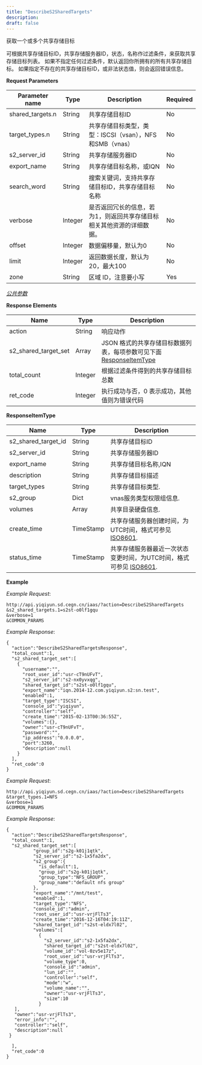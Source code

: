 ```yaml
---
title: "DescribeS2SharedTargets"
description: 
draft: false
---
```




获取一个或多个共享存储目标

可根据共享存储目标ID，共享存储服务器ID，状态，名称作过滤条件，来获取共享存储目标列表。 如果不指定任何过滤条件，默认返回你所拥有的所有共享存储目标。 如果指定不存在的共享存储目标ID，或非法状态值，则会返回错误信息。

**Request Parameters**

| Parameter name | Type | Description | Required |
| --- | --- | --- | --- |
| shared_targets.n | String | 共享存储目标ID | No |
| target_types.n | String | 共享存储目标类型，类型：ISCSI（vsan），NFS和SMB（vnas） | No |
| s2_server_id | String | 共享存储服务器ID | No |
| export_name | String | 共享存储目标名称，或IQN | No |
| search_word | String | 搜索关键词，支持共享存储目标ID，共享存储目标名称 | No |
| verbose | Integer | 是否返回冗长的信息，若为1，则返回共享存储目标相关其他资源的详细数据。 | No |
| offset | Integer | 数据偏移量，默认为0 | No |
| limit | Integer | 返回数据长度，默认为20，最大100 | No |
| zone | String | 区域 ID，注意要小写 | Yes |

[_公共参数_](../../../parameters/)

**Response Elements**

| Name | Type | Description |
| --- | --- | --- |
| action | String | 响应动作 |
| s2_shared_target_set | Array | JSON 格式的共享存储目标数据列表，每项参数可见下面 [ResponseItemType](#responseitemtype) |
| total_count | Integer | 根据过滤条件得到的共享存储目标总数 |
| ret_code | Integer | 执行成功与否，0 表示成功，其他值则为错误代码 |

**ResponseItemType**

| Name | Type | Description |
| --- | --- | --- |
| s2_shared_target_id | String | 共享存储目标ID |
| s2_server_id | String | 共享存储服务器ID |
| export_name | String | 共享存储目标名称,IQN |
| description | String | 共享存储目标描述 |
| target_types | String | 共享存储目标类型. |
| s2_group | Dict | vnas服务类型权限组信息. |
| volumes | Array | 共享目录硬盘信息. |
| create_time | TimeStamp | 共享存储服务器创建时间，为UTC时间，格式可参见 [ISO8601](http://www.w3.org/TR/NOTE-datetime). |
| status_time | TimeStamp | 共享存储服务器最近一次状态变更时间，为UTC时间，格式可参见 [ISO8601](http://www.w3.org/TR/NOTE-datetime). |

**Example**

_Example Request_:

```
http://api.yiqiyun.sd.cegn.cn/iaas/?action=DescribeS2SharedTargets
&s2_shared_targets.1=s2st-o0lf1gqu
&verbose=1
&COMMON_PARAMS
```

_Example Response_:

```
{
  "action":"DescribeS2SharedTargetsResponse",
  "total_count":1,
  "s2_shared_target_set":[
    {
      "username":"",
      "root_user_id":"usr-cT9nUFvT",
      "s2_server_id":"s2-nx0yvxqg",
      "shared_target_id":"s2st-o0lf1gqu",
      "export_name":"iqn.2014-12.com.yiqiyun.s2:sn.test",
      "enabled":1,
      "target_type":"ISCSI",
      "console_id":"yiqiyun",
      "controller":"self",
      "create_time":"2015-02-13T00:36:55Z",
      "volumes":{},
      "owner":"usr-cT9nUFvT",
      "password":"",
      "ip_address":"0.0.0.0",
      "port":3260,
      "description":null
    }
  ],
  "ret_code":0
}
```

_Example Request_:

```
http://api.yiqiyun.sd.cegn.cn/iaas/?action=DescribeS2SharedTargets
&target_types.1=NFS
&verbose=1
&COMMON_PARAMS
```

_Example Response_:

```
{
  "action":"DescribeS2SharedTargetsResponse",
  "total_count":1,
  "s2_shared_target_set":[
          "group_id":"s2g-k01j1qtk",
          "s2_server_id":"s2-1x5fa2dx",
          "s2_group":{
            "is_default":1,
            "group_id":"s2g-k01j1qtk",
            "group_type":"NFS_GROUP",
            "group_name":"default nfs group"
          },
          "export_name":"/mnt/test",
          "enabled":1,
          "target_type":"NFS",
          "console_id":"admin",
          "root_user_id":"usr-vrjFlTs3",
          "create_time":"2016-12-16T04:19:11Z",
          "shared_target_id":"s2st-eldx7l02",
          "volumes":[
            {
              "s2_server_id":"s2-1x5fa2dx",
              "shared_target_id":"s2st-eldx7l02",
              "volume_id":"vol-0zv5e17z",
              "root_user_id":"usr-vrjFlTs3",
              "volume_type":0,
              "console_id":"admin",
              "lun_id":"",
              "controller":"self",
              "mode":"w",
              "volume_name":"",
              "owner":"usr-vrjFlTs3",
              "size":10
            }
   ],
   "owner":"usr-vrjFlTs3",
   "error_info":"",
   "controller":"self",
   "description":null
 }

  ],
  "ret_code":0
}
```
